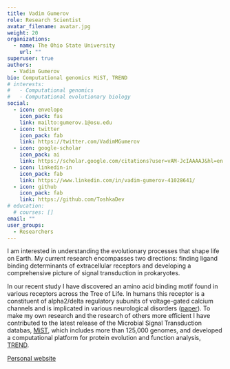 ```yaml
---
title: Vadim Gumerov
role: Research Scientist
avatar_filename: avatar.jpg
weight: 20
organizations:
  - name: The Ohio State University
    url: ""
superuser: true
authors:
  - Vadim Gumerov
bio: Computational genomics MiST, TREND
# interests:
#   - Computational genomics
#   - Computational evolutionary biology
social:
  - icon: envelope
    icon_pack: fas
    link: mailto:gumerov.1@osu.edu
  - icon: twitter
    icon_pack: fab
    link: https://twitter.com/VadimMGumerov
  - icon: google-scholar
    icon_pack: ai
    link: https://scholar.google.com/citations?user=vAM-JcIAAAAJ&hl=en
  - icon: linkedin-in
    icon_pack: fab
    link: https://www.linkedin.com/in/vadim-gumerov-41028641/
  - icon: github
    icon_pack: fab
    link: https://github.com/ToshkaDev
# education:
  # courses: []
email: ""
user_groups:
  - Researchers
---
```


<div class="col-12 col-lg-12">
  <div class="row person-info">
    <p>I am interested in understanding the evolutionary processes that shape life on Earth. My current research encompasses two directions: finding ligand binding determinants of extracellular receptors and developing a comprehensive picture of signal transduction in prokaryotes.</p> 
    <p>
    In our recent study I have discovered an amino acid binding motif found in various receptors across the Tree of Life. In humans this receptor is a constituent of alpha2/delta regulatory subunits of voltage-gated calcium channels and is implicated in various neurological disorders (<a href="https://www.pnas.org/doi/10.1073/pnas.2110415119" target="_blank">paper</a>). To make my own research and the research of others more efficient I have contributed to the latest release of the Microbial Signal Transduction databas, <a href="https://mistdb.com/" target="_blank">MiST</a>, which includes more than 125,000 genomes, and developed a computational platform for protein evolution and function analysis, <a href="http://trend.evobionet.com/" target="_blank">TREND</a>. </p>
    <p><a href="http://evobionet.com" target = "_blank">Personal website</a></p>
  </div>
</div>
